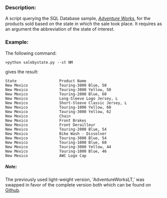 ### Description:
A script querying the SQL Database sample, [*Adventure Works*], for the products sold based on the state in which the sale took place. It requires as an argument the abbreviation of the state of interest.

### Example:
The following command:
```CMD
>python salebystate.py --st NM
```
gives the result:
```CMD
State                   Product Name
New Mexico              Touring-3000 Blue, 50
New Mexico              Touring-3000 Yellow, 50
New Mexico              Touring-2000 Blue, 60
New Mexico              Long-Sleeve Logo Jersey, L
New Mexico              Short-Sleeve Classic Jersey, L
New Mexico              Touring-1000 Yellow, 60
New Mexico              Touring-3000 Yellow, 62
New Mexico              Chain
New Mexico              Front Brakes
New Mexico              Front Derailleur
New Mexico              Touring-2000 Blue, 54
New Mexico              Bike Wash - Dissolver
New Mexico              Touring-3000 Blue, 54
New Mexico              Touring-1000 Blue, 60
New Mexico              Touring-3000 Yellow, 44
New Mexico              Touring-1000 Blue, 46
New Mexico              AWC Logo Cap
```

##### Note: 
The previously used light-weight version, 'AdventureWorksLT,' was swapped in favor of the complete version both which can be found on [Github].

[*Adventure Works*]:    https://docs.microsoft.com/en-us/sql/samples/adventureworks-install-configure?view=sql-server-ver15&tabs=ssms
[Github]:   https://github.com/Microsoft/sql-server-samples/releases/tag/adventureworks